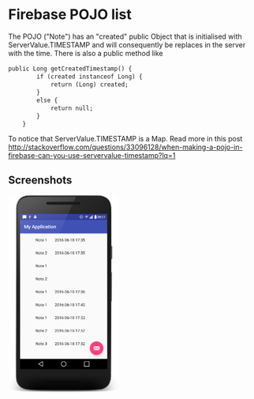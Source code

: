 
Firebase POJO list
===================================

The POJO ("Note") has an "created" public Object that is initialised with ServerValue.TIMESTAMP and will consequently be replaces in the server with the time.
There is also a public method like

    public Long getCreatedTimestamp() {
            if (created instanceof Long) {
                return (Long) created;
            }
            else {
                return null;
            }
        }

To notice that ServerValue.TIMESTAMP is a Map. Read more in this post http://stackoverflow.com/questions/33096128/when-making-a-pojo-in-firebase-can-you-use-servervalue-timestamp?lq=1

Screenshots
-------------
<img src="screenshots/phone.png" height="400" alt="Screenshot"/>



